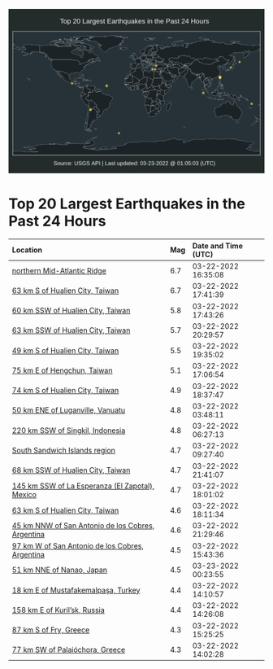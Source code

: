 ![Map](./map.png)

# Top 20 Largest Earthquakes in the Past 24 Hours

| Location | Mag | Date and Time (UTC) |
|:---|:---|:---|
| [northern Mid-Atlantic Ridge](https://earthquake.usgs.gov/earthquakes/eventpage/us6000h6ne) | 6.7 | 03-22-2022 16:35:08 |
| [63 km S of Hualien City, Taiwan](https://earthquake.usgs.gov/earthquakes/eventpage/us6000h6nr) | 6.7 | 03-22-2022 17:41:39 |
| [60 km SSW of Hualien City, Taiwan](https://earthquake.usgs.gov/earthquakes/eventpage/us6000h6rn) | 5.8 | 03-22-2022 17:43:26 |
| [63 km SSW of Hualien City, Taiwan](https://earthquake.usgs.gov/earthquakes/eventpage/us6000h6sl) | 5.7 | 03-22-2022 20:29:57 |
| [49 km S of Hualien City, Taiwan](https://earthquake.usgs.gov/earthquakes/eventpage/us6000h6s3) | 5.5 | 03-22-2022 19:35:02 |
| [75 km E of Hengchun, Taiwan](https://earthquake.usgs.gov/earthquakes/eventpage/us6000h6nj) | 5.1 | 03-22-2022 17:06:54 |
| [74 km S of Hualien City, Taiwan](https://earthquake.usgs.gov/earthquakes/eventpage/us6000h6rv) | 4.9 | 03-22-2022 18:37:47 |
| [50 km ENE of Luganville, Vanuatu](https://earthquake.usgs.gov/earthquakes/eventpage/us6000h6kh) | 4.8 | 03-22-2022 03:48:11 |
| [220 km SSW of Singkil, Indonesia](https://earthquake.usgs.gov/earthquakes/eventpage/us6000h6l1) | 4.8 | 03-22-2022 06:27:13 |
| [South Sandwich Islands region](https://earthquake.usgs.gov/earthquakes/eventpage/us6000h6lj) | 4.7 | 03-22-2022 09:27:40 |
| [68 km SSW of Hualien City, Taiwan](https://earthquake.usgs.gov/earthquakes/eventpage/us6000h6tc) | 4.7 | 03-22-2022 21:41:07 |
| [145 km SSW of La Esperanza (El Zapotal), Mexico](https://earthquake.usgs.gov/earthquakes/eventpage/us6000h6p7) | 4.7 | 03-22-2022 18:01:02 |
| [63 km S of Hualien City, Taiwan](https://earthquake.usgs.gov/earthquakes/eventpage/us6000h6rr) | 4.6 | 03-22-2022 18:11:34 |
| [45 km NNW of San Antonio de los Cobres, Argentina](https://earthquake.usgs.gov/earthquakes/eventpage/us6000h6t3) | 4.6 | 03-22-2022 21:29:46 |
| [97 km W of San Antonio de los Cobres, Argentina](https://earthquake.usgs.gov/earthquakes/eventpage/us6000h6n2) | 4.5 | 03-22-2022 15:43:36 |
| [51 km NNE of Nanao, Japan](https://earthquake.usgs.gov/earthquakes/eventpage/us6000h6un) | 4.5 | 03-23-2022 00:23:55 |
| [18 km E of Mustafakemalpaşa, Turkey](https://earthquake.usgs.gov/earthquakes/eventpage/us6000h6mp) | 4.4 | 03-22-2022 14:10:57 |
| [158 km E of Kuril’sk, Russia](https://earthquake.usgs.gov/earthquakes/eventpage/us6000h6mv) | 4.4 | 03-22-2022 14:26:08 |
| [87 km S of Fry, Greece](https://earthquake.usgs.gov/earthquakes/eventpage/us6000h6n1) | 4.3 | 03-22-2022 15:25:25 |
| [77 km SW of Palaióchora, Greece](https://earthquake.usgs.gov/earthquakes/eventpage/us6000h6ml) | 4.3 | 03-22-2022 14:02:28 |
